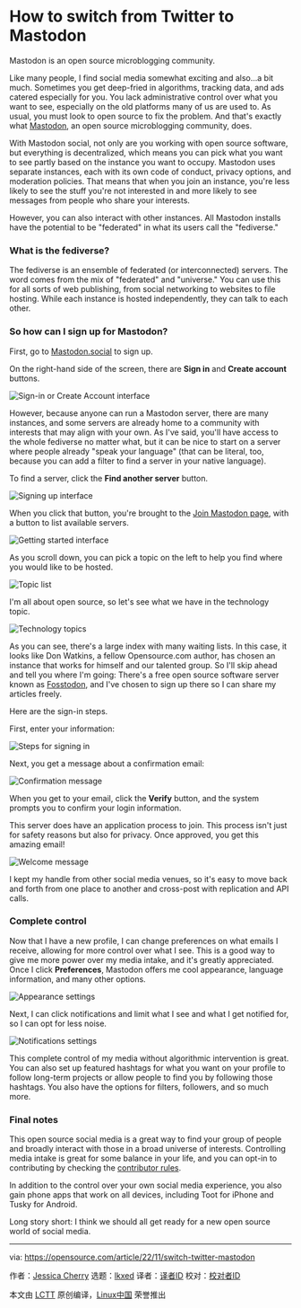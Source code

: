 [#]: subject: "How to switch from Twitter to Mastodon"
[#]: via: "https://opensource.com/article/22/11/switch-twitter-mastodon"
[#]: author: "Jessica Cherry https://opensource.com/users/cherrybomb"
[#]: collector: "lkxed"
[#]: translator: " "
[#]: reviewer: " "
[#]: publisher: " "
[#]: url: " "

How to switch from Twitter to Mastodon
======

Mastodon is an open source microblogging community.

Like many people, I find social media somewhat exciting and also...a bit much. Sometimes you get deep-fried in algorithms, tracking data, and ads catered especially for you. You lack administrative control over what you want to see, especially on the old platforms many of us are used to. As usual, you must look to open source to fix the problem. And that's exactly what [Mastodon][1], an open source microblogging community, does.

With Mastodon social, not only are you working with open source software, but everything is decentralized, which means you can pick what you want to see partly based on the instance you want to occupy. Mastodon uses separate instances, each with its own code of conduct, privacy options, and moderation policies. That means that when you join an instance, you're less likely to see the stuff you're not interested in and more likely to see messages from people who share your interests.

However, you can also interact with other instances. All Mastodon installs have the potential to be "federated" in what its users call the "fediverse."

### What is the fediverse?

The fediverse is an ensemble of federated (or interconnected) servers. The word comes from the mix of "federated" and "universe." You can use this for all sorts of web publishing, from social networking to websites to file hosting. While each instance is hosted independently, they can talk to each other.

### So how can I sign up for Mastodon?

First, go to [Mastodon.social][2] to sign up.

On the right-hand side of the screen, there are **Sign in** and **Create account** buttons.

![Sign-in or Create Account interface][3]

However, because anyone can run a Mastodon server, there are many instances, and some servers are already home to a community with interests that may align with your own. As I've said, you'll have access to the whole fediverse no matter what, but it can be nice to start on a server where people already "speak your language" (that can be literal, too, because you can add a filter to find a server in your native language).

To find a server, click the **Find another server** button.

![Signing up interface][4]

When you click that button, you're brought to the [Join Mastodon page][5], with a button to list available servers.

![Getting started interface][6]

As you scroll down, you can pick a topic on the left to help you find where you would like to be hosted.

![Topic list][7]

I'm all about open source, so let's see what we have in the technology topic.

![Technology topics][8]

As you can see, there's a large index with many waiting lists. In this case, it looks like Don Watkins, a fellow Opensource.com author, has chosen an instance that works for himself and our talented group. So I'll skip ahead and tell you where I'm going: There's a free open source software server known as [Fosstodon][9], and I've chosen to sign up there so I can share my articles freely.

Here are the sign-in steps.

First, enter your information:

![Steps for signing in][10]

Next, you get a message about a confirmation email:

![Confirmation message][11]

When you get to your email, click the **Verify** button, and the system prompts you to confirm your login information.

This server does have an application process to join. This process isn't just for safety reasons but also for privacy. Once approved, you get this amazing email!

![Welcome message][12]

I kept my handle from other social media venues, so it's easy to move back and forth from one place to another and cross-post with replication and API calls.

### Complete control

Now that I have a new profile, I can change preferences on what emails I receive, allowing for more control over what I see. This is a good way to give me more power over my media intake, and it's greatly appreciated. Once I click **Preferences**, Mastodon offers me cool appearance, language information, and many other options.

![Appearance settings][13]

Next, I can click notifications and limit what I see and what I get notified for, so I can opt for less noise.

![Notifications settings][14]

This complete control of my media without algorithmic intervention is great. You can also set up featured hashtags for what you want on your profile to follow long-term projects or allow people to find you by following those hashtags. You also have the options for filters, followers, and so much more.

### Final notes

This open source social media is a great way to find your group of people and broadly interact with those in a broad universe of interests. Controlling media intake is great for some balance in your life, and you can opt-in to contributing by checking the [contributor rules][15].

In addition to the control over your own social media experience, you also gain phone apps that work on all devices, including Toot for iPhone and Tusky for Android.

Long story short: I think we should all get ready for a new open source world of social media.

--------------------------------------------------------------------------------

via: https://opensource.com/article/22/11/switch-twitter-mastodon

作者：[Jessica Cherry][a]
选题：[lkxed][b]
译者：[译者ID](https://github.com/译者ID)
校对：[校对者ID](https://github.com/校对者ID)

本文由 [LCTT](https://github.com/LCTT/TranslateProject) 原创编译，[Linux中国](https://linux.cn/) 荣誉推出

[a]: https://opensource.com/users/cherrybomb
[b]: https://github.com/lkxed
[1]: https://opensource.com/article/22/11/twitter-vs-mastodon
[2]: https://mastodon.social/
[3]: https://opensource.com/sites/default/files/2022-11/1signin-createaccount.png
[4]: https://opensource.com/sites/default/files/2022-11/2signingup.png
[5]: https://joinmastodon.org/servers
[6]: https://opensource.com/sites/default/files/2022-11/3gettingstarted.png
[7]: https://opensource.com/sites/default/files/2022-11/4topics.png
[8]: https://opensource.com/sites/default/files/2022-11/5techtopic.png
[9]: https://fosstodon.org/
[10]: https://opensource.com/sites/default/files/2022-11/6signin.jpg
[11]: https://opensource.com/sites/default/files/2022-11/7confirmation.png
[12]: https://opensource.com/sites/default/files/2022-11/8welcome.png
[13]: https://opensource.com/sites/default/files/2022-11/9appearance.png
[14]: https://opensource.com/sites/default/files/2022-11/10notifications.png
[15]: https://github.com/mastodon/mastodon/blob/main/CONTRIBUTING.md
